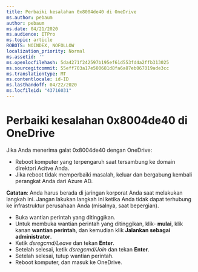 ```yaml
---
title: Perbaiki kesalahan 0x8004de40 di OneDrive
ms.author: pebaum
author: pebaum
ms.date: 04/21/2020
ms.audience: ITPro
ms.topic: article
ROBOTS: NOINDEX, NOFOLLOW
localization_priority: Normal
ms.assetid: ''
ms.openlocfilehash: 5da4271f242597b195ef61d553fd4a2ffb313025
ms.sourcegitcommit: 55eff703a17e500681d8fa6a87eb067019ade3cc
ms.translationtype: MT
ms.contentlocale: id-ID
ms.lasthandoff: 04/22/2020
ms.locfileid: "43716031"
---
```

# <a name="fix-0x8004de40-error-in-onedrive"></a>Perbaiki kesalahan 0x8004de40 di OneDrive

Jika Anda menerima galat 0x8004de40 dengan OneDrive:

- Reboot komputer yang terpengaruh saat tersambung ke domain direktori Acitve Anda.
- Jika reboot tidak memperbaiki masalah, keluar dan bergabung kembali perangkat Anda dari Azure AD. 

**Catatan**: Anda harus berada di jaringan korporat Anda saat melakukan langkah ini. Jangan lakukan langkah ini ketika Anda tidak dapat terhubung ke infrastruktur perusahaan Anda (misalnya, saat bepergian). 

- Buka wantian perintah yang ditinggikan. 
- Untuk membuka wantian perintah yang ditinggikan, klik- **mulai**, klik kanan **wantian perintah**, dan kemudian klik **Jalankan sebagai administrator**.
- Ketik *dsregcmd/Leave* dan tekan **Enter**.
- Setelah selesai, ketik *dsregcmd/Join* dan tekan **Enter**.
- Setelah selesai, tutup wantian perintah.
- Reboot komputer, dan masuk ke OneDrive.